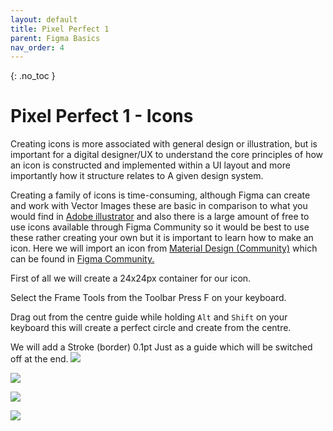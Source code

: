 ```yaml
---
layout: default
title: Pixel Perfect 1
parent: Figma Basics
nav_order: 4
---
```


{: .no_toc }

# Pixel Perfect 1 - Icons
 Creating icons is more associated with general design or illustration, but is important for a digital designer/UX to understand the core principles of how an icon is constructed and implemented within a UI layout and more importantly how it structure relates to A given design system.

Creating a family of icons is time-consuming, although Figma can create and work with Vector Images these are basic in comparison to what you would find in [Adobe illustrator](https://help.figma.com/hc/en-us/articles/360040030374-Copy-assets-between-design-tools) and also there is a large amount of free to use icons available through Figma Community so it would be best to use these rather creating your own but it is important to learn how to make an icon. Here we will import an icon from [Material Design (Community)](https://www.figma.com/community/file/1014241558898418245) which can be found in [Figma Community.](https://www.figma.com/community)



First of all we will create a 24x24px container for our icon.

Select the Frame Tools from the Toolbar Press F on your keyboard.

Drag out from the centre guide while holding `Alt` and `Shift` on your keyboard this will create a perfect circle and create from the centre.

We will add a Stroke (border) 0.1pt Just as a guide which will be switched off at the end.
![](../image/../images/pixel_perfect/PPGIF1.png)



![](../image/../images/pixel_perfect/PPGIF2.png)

![](../image/../images/pixel_perfect/PPGIF3.png)

![](../image/../images/pixel_perfect/PPGIF4.png)

![]()

![]()

![]()

![]()